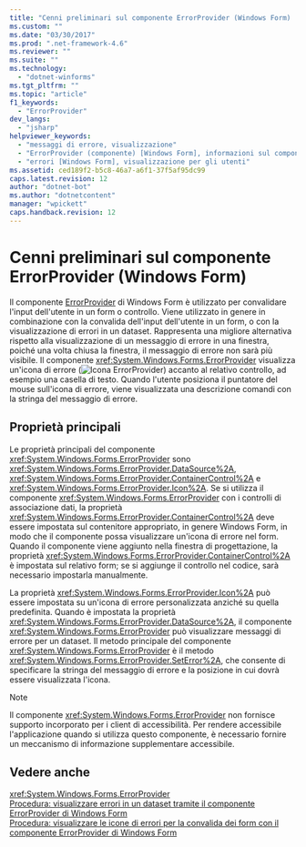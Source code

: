 ```yaml
---
title: "Cenni preliminari sul componente ErrorProvider (Windows Form) | Microsoft Docs"
ms.custom: ""
ms.date: "03/30/2017"
ms.prod: ".net-framework-4.6"
ms.reviewer: ""
ms.suite: ""
ms.technology: 
  - "dotnet-winforms"
ms.tgt_pltfrm: ""
ms.topic: "article"
f1_keywords: 
  - "ErrorProvider"
dev_langs: 
  - "jsharp"
helpviewer_keywords: 
  - "messaggi di errore, visualizzazione"
  - "ErrorProvider (componente) [Windows Form], informazioni sul componente ErrorProvider"
  - "errori [Windows Form], visualizzazione per gli utenti"
ms.assetid: ced189f2-b5c8-46a7-a6f1-37f5af95dc99
caps.latest.revision: 12
author: "dotnet-bot"
ms.author: "dotnetcontent"
manager: "wpickett"
caps.handback.revision: 12
---
```

# Cenni preliminari sul componente ErrorProvider (Windows Form)
Il componente [ErrorProvider](../../../../docs/framework/winforms/controls/errorprovider-component-windows-forms.md) di Windows Form è utilizzato per convalidare l'input dell'utente in un form o controllo.  Viene utilizzato in genere in combinazione con la convalida dell'input dell'utente in un form, o con la visualizzazione di errori in un dataset.  Rappresenta una migliore alternativa rispetto alla visualizzazione di un messaggio di errore in una finestra, poiché una volta chiusa la finestra, il messaggio di errore non sarà più visibile.  Il componente <xref:System.Windows.Forms.ErrorProvider> visualizza un'icona di errore \(![Icona ErrorProvider](../../../../docs/framework/winforms/controls/media/vberrorprovidericon.png "vbErrorProviderIcon")\) accanto al relativo controllo, ad esempio una casella di testo. Quando l'utente posiziona il puntatore del mouse sull'icona di errore, viene visualizzata una descrizione comandi con la stringa del messaggio di errore.  
  
## Proprietà principali  
 Le proprietà principali del componente <xref:System.Windows.Forms.ErrorProvider> sono <xref:System.Windows.Forms.ErrorProvider.DataSource%2A>, <xref:System.Windows.Forms.ErrorProvider.ContainerControl%2A> e <xref:System.Windows.Forms.ErrorProvider.Icon%2A>.  Se si utilizza il componente <xref:System.Windows.Forms.ErrorProvider> con i controlli di associazione dati, la proprietà <xref:System.Windows.Forms.ErrorProvider.ContainerControl%2A> deve essere impostata sul contenitore appropriato, in genere Windows Form, in modo che il componente possa visualizzare un'icona di errore nel form.  Quando il componente viene aggiunto nella finestra di progettazione, la proprietà <xref:System.Windows.Forms.ErrorProvider.ContainerControl%2A> è impostata sul relativo form; se si aggiunge il controllo nel codice, sarà necessario impostarla manualmente.  
  
 La proprietà <xref:System.Windows.Forms.ErrorProvider.Icon%2A> può essere impostata su un'icona di errore personalizzata anziché su quella predefinita.  Quando è impostata la proprietà <xref:System.Windows.Forms.ErrorProvider.DataSource%2A>, il componente <xref:System.Windows.Forms.ErrorProvider> può visualizzare messaggi di errore per un dataset.  Il metodo principale del componente <xref:System.Windows.Forms.ErrorProvider> è il metodo <xref:System.Windows.Forms.ErrorProvider.SetError%2A>, che consente di specificare la stringa del messaggio di errore e la posizione in cui dovrà essere visualizzata l'icona.  
  
> [!NOTE]
>  Il componente <xref:System.Windows.Forms.ErrorProvider> non fornisce supporto incorporato per i client di accessibilità.  Per rendere accessibile l'applicazione quando si utilizza questo componente, è necessario fornire un meccanismo di informazione supplementare accessibile.  
  
## Vedere anche  
 <xref:System.Windows.Forms.ErrorProvider>   
 [Procedura: visualizzare errori in un dataset tramite il componente ErrorProvider di Windows Form](../../../../docs/framework/winforms/controls/view-errors-within-a-dataset-with-wf-errorprovider-component.md)   
 [Procedura: visualizzare le icone di errori per la convalida dei form con il componente ErrorProvider di Windows Form](../../../../docs/framework/winforms/controls/display-error-icons-for-form-validation-with-wf-errorprovider.md)